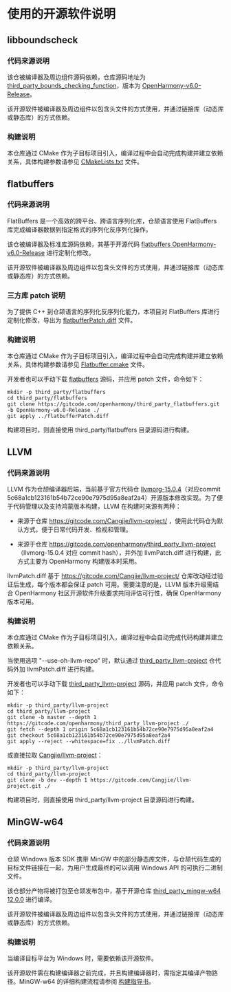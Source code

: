 # 使用的开源软件说明

## libboundscheck

### 代码来源说明

该仓被编译器及周边组件源码依赖，仓库源码地址为 [third_party_bounds_checking_function](https://gitcode.com/openharmony/third_party_bounds_checking_function)，版本为 [OpenHarmony-v6.0-Release](https://gitcode.com/openharmony/third_party_bounds_checking_function/tags/OpenHarmony-v6.0-Release)。

该开源软件被编译器及周边组件以包含头文件的方式使用，并通过链接库（动态库或静态库）的方式依赖。

### 构建说明

本仓库通过 CMake 作为子目标项目引入，编译过程中会自动完成构建并建立依赖关系，具体构建参数请参见 [CMakeLists.txt](./cmake/CMakeLists.txt) 文件。

## flatbuffers

### 代码来源说明

FlatBuffers 是一个高效的跨平台、跨语言序列化库，仓颉语言使用 FlatBuffers 库完成编译器数据到指定格式的序列化反序列化操作。

该仓被编译器及标准库源码依赖，其基于开源代码 [flatbuffers OpenHarmony-v6.0-Release](https://gitcode.com/openharmony/third_party_flatbuffers/tags/OpenHarmony-v6.0-Release) 进行定制化修改。

该开源软件被编译器及周边组件以包含头文件的方式使用，并通过链接库（动态库或静态库）的方式依赖。

### 三方库 patch 说明

为了提供 C++ 到仓颉语言的序列化反序列化能力，本项目对 FlatBuffers 库进行定制化修改，导出为 [flatbufferPatch.diff](./flatbufferPatch.diff) 文件。

### 构建说明

本仓库通过 CMake 作为子目标项目引入，编译过程中会自动完成构建并建立依赖关系，具体构建参数请参见 [Flatbuffer.cmake](./cmake/Flatbuffer.cmake) 文件。

开发者也可以手动下载 [flatbuffers](https://gitcode.com/openharmony/third_party_flatbuffers.git) 源码，并应用 patch 文件，命令如下：

```shell
mkdir -p third_party/flatbuffers
cd third_party/flatbuffers
git clone https://gitcode.com/openharmony/third_party_flatbuffers.git -b OpenHarmony-v6.0-Release ./
git apply ../flatbufferPatch.diff
```

构建项目时，则直接使用 third_party/flatbuffers 目录源码进行构建。

## LLVM

### 代码来源说明

LLVM 作为仓颉编译器后端，当前基于官方代码仓 [llvmorg-15.0.4](https://gitcode.com/openharmony/third_party_llvm-project)（对应commit 5c68a1cb123161b54b72ce90e7975d95a8eaf2a4）开源版本修改实现。为了便于代码管理以及支持鸿蒙版本构建，LLVM 在构建时来源有两种：

- 来源于仓库 https://gitcode.com/Cangjie/llvm-project/ ，使用此代码仓为默认方式，便于日常代码开发、检视和管理。

- 来源于仓库 https://gitcode.com/openharmony/third_party_llvm-project （llvmorg-15.0.4 对应 commit hash），并外加 llvmPatch.diff 进行构建，此方式主要为 OpenHarmony 构建版本时采用。

llvmPatch.diff 基于 https://gitcode.com/Cangjie/llvm-project/ 仓库改动经过验证后生成，每个版本都会保证 patch 可用。需要注意的是，LLVM 版本升级需结合 OpenHarmony 社区开源软件升级要求共同评估可行性，确保 OpenHarmony 版本可用。

### 构建说明

本仓库通过 CMake 作为子目标项目引入，编译过程中会自动完成代码构建并建立依赖关系。

当使用选项 "--use-oh-llvm-repo" 时，默认通过 [third_party_llvm-project](https://gitcode.com/openharmony/third_party_llvm-project) 仓代码外加 llvmPatch.diff 进行构建。

开发者也可以手动下载 [third_party_llvm-project](https://gitcode.com/openharmony/third_party_llvm-project) 源码，并应用 patch 文件，命令如下：

```shell
mkdir -p third_party/llvm-project
cd third_party/llvm-project
git clone -b master --depth 1 https://gitcode.com/openharmony/third_party_llvm-project ./
git fetch --depth 1 origin 5c68a1cb123161b54b72ce90e7975d95a8eaf2a4
git checkout 5c68a1cb123161b54b72ce90e7975d95a8eaf2a4
git apply --reject --whitespace=fix ../llvmPatch.diff
```

或直接拉取 [Cangjie/llvm-project](https://gitcode.com/Cangjie/llvm-project/)：

```shell
mkdir -p third_party/llvm-project
cd third_party/llvm-project
git clone -b dev --depth 1 https://gitcode.com/Cangjie/llvm-project.git ./
```

构建项目时，则直接使用 third_party/llvm-project 目录源码进行构建。

## MinGW-w64

### 代码来源说明

仓颉 Windows 版本 SDK 携带 MinGW 中的部分静态库文件，与仓颉代码生成的目标文件链接在一起，为用户生成最终的可以调用 Windows API 的可执行二进制文件。

该仓部分产物将被打包至仓颉发布包中，基于开源仓库 [third_party_mingw-w64 12.0.0](https://gitcode.com/openharmony/third_party_mingw-w64/commit/feea9a87fa42591b298b18fe0e07198f0b8c2f63?ref=master) 进行编译。

该开源软件被编译器及周边组件以包含头文件的方式使用，并通过链接库（动态库或静态库）的方式依赖。

### 构建说明

当编译目标平台为 Windows 时，需要依赖该开源软件。

该开源软件需在构建编译器之前完成，并且构建编译器时，需指定其编译产物路径。MinGW-w64 的详细构建流程请参阅 [构建指导书](https://gitcode.com/Cangjie/cangjie_build/blob/dev/docs/linux_cross_windows_zh.md#23-%E7%BC%96%E8%AF%91mingw-w64%E5%8F%8A%E9%85%8D%E5%A5%97%E5%B7%A5%E5%85%B7%E9%93%BE-%E5%85%B3%E9%94%AE%E6%AD%A5%E9%AA%A4)。
